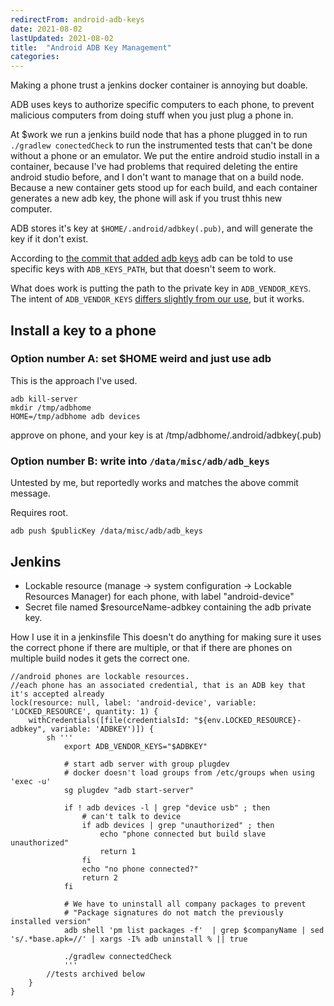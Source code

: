 ```yaml
---
redirectFrom: android-adb-keys
date: 2021-08-02
lastUpdated: 2021-08-02
title:  "Android ADB Key Management"
categories:
---
```


Making a phone trust a jenkins docker container is annoying but doable.



ADB uses keys to authorize specific computers to each phone, to prevent malicious computers from doing stuff when you just plug a phone in.

At $work we run a jenkins build node that has a phone plugged in to run `./gradlew conectedCheck` to run the instrumented tests that can't be done without a phone or an emulator.
We put the entire android studio install in a container, because I've had problems that required deleting the entire android studio before, and I don't want to manage that on a build node.
Because a new container gets stood up for each build, and each container generates a new adb key, the phone will ask if you trust thhis new computer.

ADB stores it's key at `$HOME/.android/adbkey(.pub)`, and will generate the key if it don't exist.

According to
[the commit that added adb keys](https://android.googlesource.com/platform/system/core/+/d5fcafaf41f8ec90986c813f75ec78402096af2d)
adb can be told to use specific keys with `ADB_KEYS_PATH`, but that doesn't seem to work.

What does work is putting the path to the private key in `ADB_VENDOR_KEYS`.
The intent of `ADB_VENDOR_KEYS` [differs slightly from our use](https://source.android.com/setup/develop/new-device#ANDROID_VENDOR_KEYS), but it works.


## Install a key to a phone
### Option number A: set $HOME weird and just use adb
This is the approach I've used.
```
adb kill-server
mkdir /tmp/adbhome
HOME=/tmp/adbhome adb devices
```
approve on phone, and your key is at /tmp/adbhome/.android/adbkey(.pub)


### Option number B: write into `/data/misc/adb/adb_keys`
Untested by me, but reportedly works and matches the above commit message.

Requires root.
```
adb push $publicKey /data/misc/adb/adb_keys
```


## Jenkins
* Lockable resource (manage -> system configuration -> Lockable Resources Manager) for each phone, with label "android-device"
* Secret file named $resourceName-adbkey containing the adb private key.

How I use it in a jenkinsfile
This doesn't do anything for making sure it uses the correct phone if there are multiple, or that if there are phones on multiple build nodes it gets the correct one.
```
//android phones are lockable resources.
//each phone has an associated credential, that is an ADB key that it's accepted already
lock(resource: null, label: 'android-device', variable: 'LOCKED_RESOURCE', quantity: 1) {
    withCredentials([file(credentialsId: "${env.LOCKED_RESOURCE}-adbkey", variable: 'ADBKEY')]) {
        sh '''
            export ADB_VENDOR_KEYS="$ADBKEY"

            # start adb server with group plugdev
            # docker doesn't load groups from /etc/groups when using 'exec -u'
            sg plugdev "adb start-server"

            if ! adb devices -l | grep "device usb" ; then
                # can't talk to device
                if adb devices | grep "unauthorized" ; then
                    echo "phone connected but build slave unauthorized"
                    return 1
                fi
                echo "no phone connected?"
                return 2
            fi

            # We have to uninstall all company packages to prevent
            # "Package signatures do not match the previously installed version"
            adb shell 'pm list packages -f'  | grep $companyName | sed 's/.*base.apk=//' | xargs -I% adb uninstall % || true

            ./gradlew connectedCheck
            '''
        //tests archived below
    }
}

```
